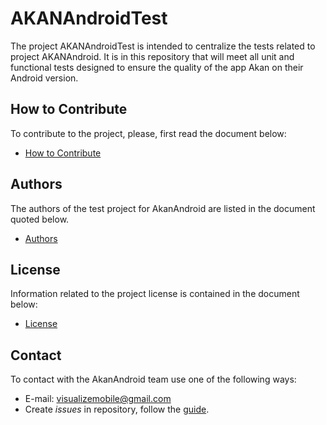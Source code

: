 <!-- Introduction to the AnkanAndroidTest. -->
# AKANAndroidTest
The project AKANAndroidTest is intended to centralize the tests related to project AKANAndroid. It is in this repository that will meet all unit and functional tests designed to ensure the quality of the app Akan on their Android version.

<!-- TODO: It's necessary add relevant information to the developer who wants to contribute or just know the project, like the technology, version of Android, practices and where they meet more documentation. -->


<!-- Information for Developers how to contribute with the project. -->
## How to Contribute
To contribute to the project, please, first read the document below:
* [How to Contribute][contribution]

<!-- Authors of the project. -->
## Authors
The authors of the test project for AkanAndroid are listed in the document quoted below.
  * [Authors][authors]

<!-- License of the project. -->
## License
Information related to the project license is contained in the document below:
* [License][license]

<!-- Contact of the team. -->
## Contact
To contact with the AkanAndroid team use one of the following ways:
* E-mail: visualizemobile@gmail.com
* Create *issues* in repository, follow the [guide][create_issues].

<!-- Alias for easier reading of the text links. -->
[authors]: https://github.com/VisualizeMobile/AKANAndroidTest/blob/master/Authors.md
[contribution]: https://github.com/VisualizeMobile/AKANAndroidTest/blob/master/CONTRIBUTING.md
[license]: https://github.com/VisualizeMobile/AKANAndroidTest/blob/master/COPYING.txt
[create_issues]: https://github.com/VisualizeMobile/AKANAndroidTest/wiki/1.-How-To-Create-Issues
